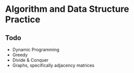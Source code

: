 # Algorithm and Data Structure Practice

## Todo

- Dynamic Programming
- Greedy
- Divide & Conquer
- Graphs, specifically adjacency matrices

